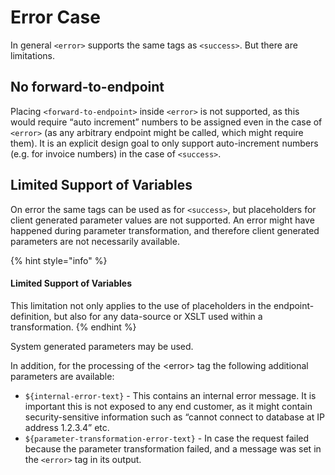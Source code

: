 # Error Case

In general `<error>` supports the same tags as `<success>`. But there are limitations.

## No forward-to-endpoint

Placing `<forward-to-endpoint>` inside `<error>` is not supported, as this would require “auto increment” numbers to be assigned even in the case of `<error>` (as any arbitrary endpoint might be called, which might require them). It is an explicit design goal to only support auto-increment numbers (e.g. for invoice numbers) in the case of `<success>`.

## Limited Support of Variables

On error the same tags can be used as for `<success>`, but placeholders for client generated parameter values are not supported. An error might have happened during parameter transformation, and therefore client generated parameters are not necessarily available.

{% hint style="info" %}
#### Limited Support of Variables

This limitation not only applies to the use of placeholders in the endpoint-definition, but also for any data-source or XSLT used within a transformation.
{% endhint %}

System generated parameters may be used.

In addition, for the processing of the \<error> tag the following additional parameters are available:

* `${internal-error-text}` - This contains an internal error message. It is important this is not exposed to any end customer, as it might contain security-sensitive information such as “cannot connect to database at IP address 1.2.3.4” etc.
* `${parameter-transformation-error-text}` - In case the request failed because the parameter transformation failed, and a message was set in the `<error>` tag in its output.

